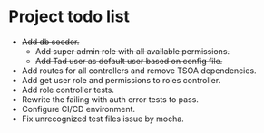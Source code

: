 # Project todo list

* ~~Add db seeder.~~
    * ~~Add super admin role with all available permissions.~~
    * ~~Add Tad user as default user based on config file.~~
* Add routes for all controllers and remove TSOA dependencies.
* Add get user role and permissions to roles controller.
* Add role controller tests.
* Rewrite the failing with auth error tests to pass.
* Configure CI/CD environment.
* Fix unrecognized test files issue by mocha.